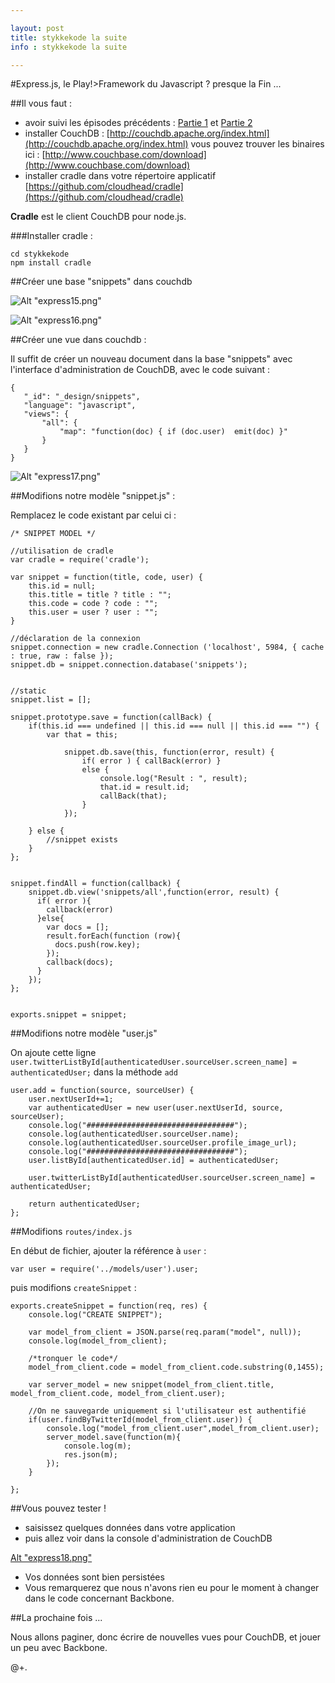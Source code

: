 ```yaml
---

layout: post
title: stykkekode la suite
info : stykkekode la suite

---
```


#Express.js, le Play!>Framework du Javascript ? presque la Fin ...

##Il vous faut :

- avoir suivi les épisodes précédents : [Partie 1](http://k33g.github.com/2012/02/19/EXPRESSJS_IS_PLAY.html) et [Partie 2](http://k33g.github.com/2012/02/26/EXPRESSJS-RETURN.html)
- installer CouchDB : [http://couchdb.apache.org/index.html](http://couchdb.apache.org/index.html) vous pouvez trouver les binaires ici : [http://www.couchbase.com/download](http://www.couchbase.com/download)
- installer cradle dans votre répertoire applicatif [https://github.com/cloudhead/cradle](https://github.com/cloudhead/cradle)

**Cradle** est le client CouchDB pour node.js.

###Installer cradle :

    cd stykkekode
    npm install cradle

##Créer une base "snippets" dans couchdb

![Alt "express15.png"](https://github.com/k33g/k33g.github.com/raw/master/images/express15.png)

![Alt "express16.png"](https://github.com/k33g/k33g.github.com/raw/master/images/express16.png)

##Créer une vue dans couchdb :

Il suffit de créer un nouveau document dans la base "snippets" avec l'interface d'administration de CouchDB, avec le code suivant :

    {
       "_id": "_design/snippets",
       "language": "javascript",
       "views": {
           "all": {
               "map": "function(doc) { if (doc.user)  emit(doc) }"
           }
       }
    }

![Alt "express17.png"](https://github.com/k33g/k33g.github.com/raw/master/images/express17.png)

##Modifions notre modèle "snippet.js" :

Remplacez le code existant par celui ci :

    /* SNIPPET MODEL */

    //utilisation de cradle
    var cradle = require('cradle');

    var snippet = function(title, code, user) {
        this.id = null;
        this.title = title ? title : "";
        this.code = code ? code : "";
        this.user = user ? user : "";
    }

    //déclaration de la connexion
    snippet.connection = new cradle.Connection ('localhost', 5984, { cache : true, raw : false });
    snippet.db = snippet.connection.database('snippets');


    //static
    snippet.list = [];

    snippet.prototype.save = function(callBack) {
        if(this.id === undefined || this.id === null || this.id === "") {
            var that = this;

                snippet.db.save(this, function(error, result) {
                    if( error ) { callBack(error) }
                    else {
                        console.log("Result : ", result);
                        that.id = result.id;
                        callBack(that);
                    }
                });

        } else {
            //snippet exists
        }
    };


    snippet.findAll = function(callback) {
        snippet.db.view('snippets/all',function(error, result) {
          if( error ){
            callback(error)
          }else{
            var docs = [];
            result.forEach(function (row){
              docs.push(row.key);
            });
            callback(docs);
          }
        });
    };


    exports.snippet = snippet;

##Modifions notre modèle "user.js"

On ajoute cette ligne `user.twitterListById[authenticatedUser.sourceUser.screen_name] = authenticatedUser;` dans la méthode `add`

    user.add = function(source, sourceUser) {
        user.nextUserId+=1;
        var authenticatedUser = new user(user.nextUserId, source, sourceUser);
        console.log("#################################");
        console.log(authenticatedUser.sourceUser.name);
        console.log(authenticatedUser.sourceUser.profile_image_url);
        console.log("#################################");
        user.listById[authenticatedUser.id] = authenticatedUser;

        user.twitterListById[authenticatedUser.sourceUser.screen_name] = authenticatedUser;

        return authenticatedUser;
    };

##Modifions `routes/index.js`

En début de fichier, ajouter la référence à `user` :

    var user = require('../models/user').user;

puis modifions `createSnippet` :

    exports.createSnippet = function(req, res) {
    	console.log("CREATE SNIPPET");

    	var model_from_client = JSON.parse(req.param("model", null));
    	console.log(model_from_client);

    	/*tronquer le code*/
    	model_from_client.code = model_from_client.code.substring(0,1455);

    	var server_model = new snippet(model_from_client.title, model_from_client.code, model_from_client.user);

    	//On ne sauvegarde uniquement si l'utilisateur est authentifié
    	if(user.findByTwitterId(model_from_client.user)) {
    		console.log("model_from_client.user",model_from_client.user);
    		server_model.save(function(m){
    			console.log(m);
    			res.json(m);
    		});
    	}

    };

##Vous pouvez tester !

- saisissez quelques données dans votre application
- puis allez voir dans la console d'administration de CouchDB

[Alt "express18.png"](https://github.com/k33g/k33g.github.com/raw/master/images/express18.png)

- Vos données sont bien persistées
- Vous remarquerez que nous n'avons rien eu pour le moment à changer dans le code concernant Backbone.

##La prochaine fois ...

Nous allons paginer, donc écrire de nouvelles vues pour CouchDB, et jouer un peu avec Backbone.

@+.


